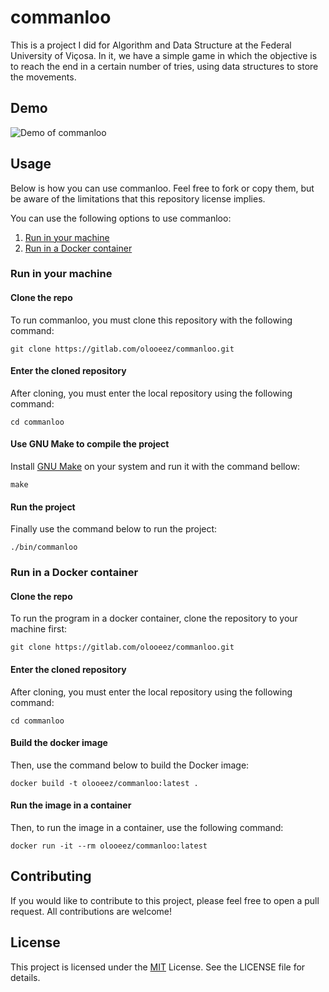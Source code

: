 # commanloo

This is a project I did for Algorithm and Data Structure at the Federal University of Viçosa. In it, we have a simple game in which the objective is to reach the end in a certain number of tries, using data structures to store the movements.

## Demo

![Demo of commanloo](https://gitlab.com/olooeez/commanloo/-/raw/main/img/demo.png)

## Usage

Below is how you can use commanloo. Feel free to fork or copy them, but be aware of the limitations that this repository license implies.

You can use the following options to use commanloo:

1. [Run in your machine](#run-in-your-machine)
2. [Run in a Docker container](#run-in-a-docker-container)

### Run in your machine

#### Clone the repo

To run commanloo, you must clone this repository with the following command:

```
git clone https://gitlab.com/olooeez/commanloo.git
```

#### Enter the cloned repository

After cloning, you must enter the local repository using the following command:

```
cd commanloo
```

#### Use GNU Make to compile the project

Install [GNU Make](https://gnu.org/software/make) on your system and run it with the command bellow:

```
make
```

#### Run the project

Finally use the command below to run the project:

```
./bin/commanloo
```

### Run in a Docker container

#### Clone the repo

To run the program in a docker container, clone the repository to your machine first:

```
git clone https://gitlab.com/olooeez/commanloo.git
```

#### Enter the cloned repository

After cloning, you must enter the local repository using the following command:

```
cd commanloo
```

#### Build the docker image

Then, use the command below to build the Docker image:

```
docker build -t olooeez/commanloo:latest .
```

#### Run the image in a container

Then, to run the image in a container, use the following command:

```
docker run -it --rm olooeez/commanloo:latest
```

## Contributing

If you would like to contribute to this project, please feel free to open a pull request. All contributions are welcome!

## License

This project is licensed under the [MIT](https://gitlab.com/olooeez/commanloo/-/blob/main/LICENSE) License. See the LICENSE file for details.
